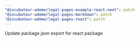```yaml
---
"@incubateur-ademe/legal-pages-example-react-next": patch
"@incubateur-ademe/legal-pages-markdown": patch
"@incubateur-ademe/legal-pages-react": patch
---
```


Update package json export for react package
